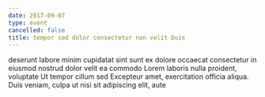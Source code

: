 ```yaml
---
date: 2017-09-07
type: event
cancelled: false
title: tempor sed dolor consectetur non velit Duis
---
```

deserunt labore minim cupidatat sint sunt ex dolore occaecat consectetur in eiusmod nostrud dolor velit ea commodo Lorem laboris nulla proident, voluptate Ut tempor cillum sed Excepteur amet, exercitation officia aliqua. Duis veniam, culpa ut nisi sit adipiscing elit, aute